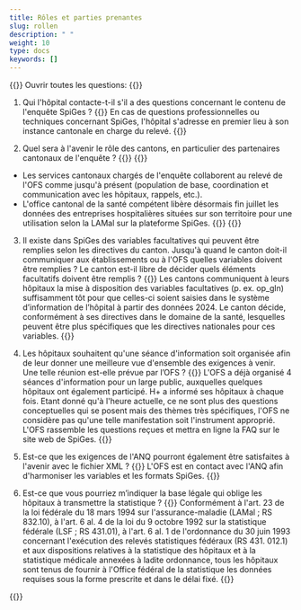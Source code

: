 ```yaml
---
title: Rôles et parties prenantes 
slug: rollen
description: " "
weight: 10
type: docs
keywords: []
---
```


{{<faqBlock>}}
Ouvrir toutes les questions: {{<collapsibleGroupCommand groupId="roles">}}

1. Qui l'hôpital contacte-t-il s'il a des questions concernant le contenu de l'enquête SpiGes ?
{{<collapsibleBlock groupId="roles">}}
En cas de questions professionnelles ou techniques concernant SpiGes, l'hôpital s'adresse en premier lieu à son instance cantonale en charge du relevé.
{{</collapsibleBlock>}}

2. Quel sera à l'avenir le rôle des cantons, en particulier des partenaires cantonaux de l'enquête ?
{{<collapsibleBlock groupId="roles">}}
{{<markdown>}}
- Les services cantonaux chargés de l'enquête collaborent au relevé de l'OFS comme jusqu'à présent (population de base, coordination et communication avec les hôpitaux, rappels, etc.).
- L'office cantonal de la santé compétent libère désormais fin juillet les données des entreprises hospitalières situées sur son territoire pour une utilisation selon la LAMal sur la plateforme SpiGes.
{{</markdown>}}
{{</collapsibleBlock>}}

3. Il existe dans SpiGes des variables facultatives qui peuvent être remplies selon les directives du canton. Jusqu'à quand le canton doit-il communiquer aux établissements ou à l'OFS quelles variables doivent être remplies ? Le canton est-il libre de décider quels éléments facultatifs doivent être remplis ?
{{<collapsibleBlock groupId="roles">}}
Les cantons communiquent à leurs hôpitaux la mise à disposition des variables facultatives (p. ex. op_gln) suffisamment tôt pour que celles-ci soient saisies dans le système d’information de l’hôpital à partir des données 2024. Le canton décide, conformément à ses directives dans le domaine de la santé, lesquelles peuvent être plus spécifiques que les directives nationales pour ces variables.
{{</collapsibleBlock>}}

4. Les hôpitaux souhaitent qu'une séance d'information soit organisée afin de leur donner une meilleure vue d'ensemble des exigences à venir. Une telle réunion est-elle prévue par l’OFS ?
{{<collapsibleBlock groupId="roles">}}
L'OFS a déjà organisé 4 séances d'information pour un large public, auxquelles quelques hôpitaux ont également participé. H+ a informé ses hôpitaux à chaque fois. Etant donné qu'à l'heure actuelle, ce ne sont plus des questions conceptuelles qui se posent mais des thèmes très spécifiques, l'OFS ne considère pas qu'une telle manifestation soit l'instrument approprié. L'OFS rassemble les questions reçues et mettra en ligne la FAQ sur le site web de SpiGes.
{{</collapsibleBlock>}}

5. Est-ce que les exigences de l'ANQ pourront également être satisfaites à l'avenir avec le fichier XML ?
{{<collapsibleBlock groupId="roles">}}
L'OFS est en contact avec l'ANQ afin d'harmoniser les variables et les formats SpiGes.
{{</collapsibleBlock>}}

6. Est-ce que vous pourriez m’indiquer la base légale qui oblige les hôpitaux à transmettre la statistique ?
{{<collapsibleBlock groupId="roles">}}
Conformément à l'art. 23 de la loi fédérale du 18 mars 1994 sur l'assurance-maladie (LAMal ; RS 832.10), à l'art. 6 al. 4 de la loi du 9 octobre 1992 sur la statistique fédérale (LSF ; RS 431.01), à l'art. 6 al. 1 de l'ordonnance du 30 juin 1993 concernant l'exécution des relevés statistiques fédéraux (RS 431. 012.1) et aux dispositions relatives à la statistique des hôpitaux et à la statistique médicale annexées à ladite ordonnance, tous les hôpitaux sont tenus de fournir à l'Office fédéral de la statistique les données requises sous la forme prescrite et dans le délai fixé.
{{</collapsibleBlock>}}

{{</faqBlock>}}